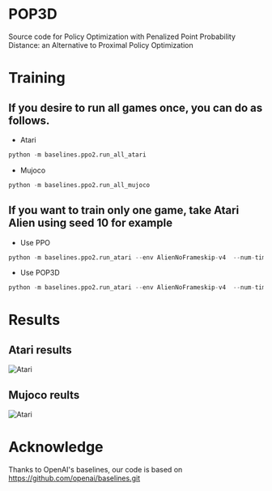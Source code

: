# POP3D
Source code for Policy Optimization with Penalized Point Probability Distance: an Alternative to Proximal Policy Optimization 
# Training
## If you desire to run all games once, you can do as follows.
- Atari 
```python
python -m baselines.ppo2.run_all_atari
```
- Mujoco
```python
python -m baselines.ppo2.run_all_mujoco
```
## If you want to train only one game, take Atari Alien using seed 10 for example
- Use PPO
```python
python -m baselines.ppo2.run_atari --env AlienNoFrameskip-v4  --num-timesteps 10000000 --seed 10
```
- Use POP3D
```python
python -m baselines.ppo2.run_atari --env AlienNoFrameskip-v4  --num-timesteps 10000000 --seed 10 --use-penal 1
```
# Results
## Atari results
![Atari](https://github.com/cxxgtxy/POP3D/blob/master/pop3d.png)
## Mujoco reults
![Atari](https://github.com/cxxgtxy/POP3D/blob/master/mujoco.png)

# Acknowledge
Thanks to OpenAI's baselines, our code is based on https://github.com/openai/baselines.git